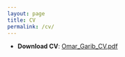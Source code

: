 ```yaml
---
layout: page
title: CV
permalink: /cv/
---
```


- **Download CV**: [Omar_Garib_CV.pdf](/assets/cv/Omar_Garib_CV.pdf)
